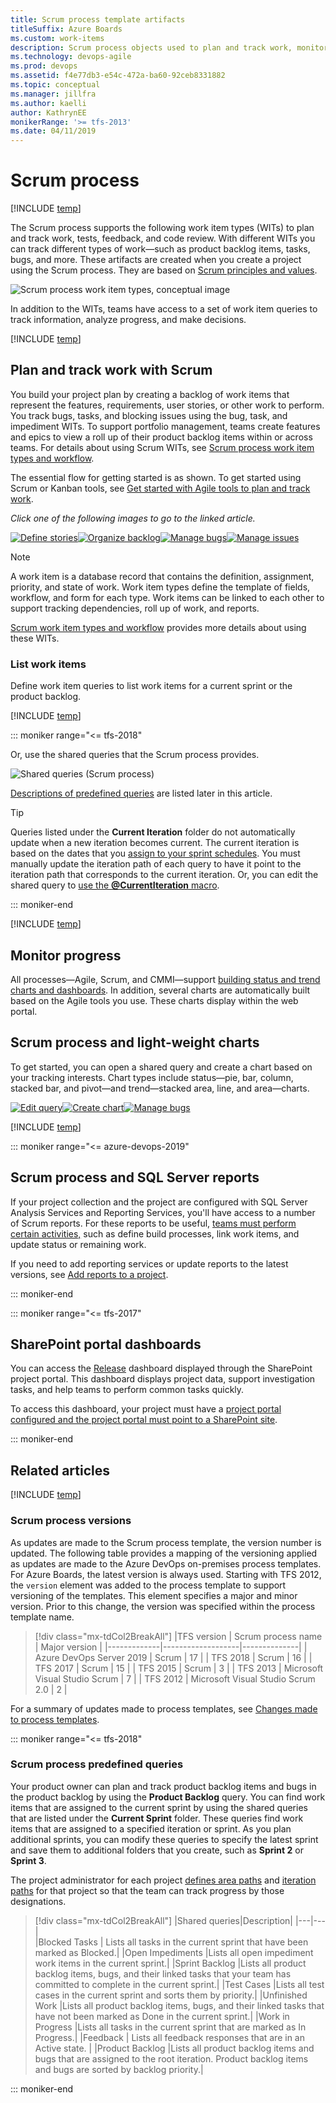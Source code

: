 ```yaml
---
title: Scrum process template artifacts
titleSuffix: Azure Boards
ms.custom: work-items
description: Scrum process objects used to plan and track work, monitor progress, and trends when connecting to Azure Boards, Azure DevOps, & Team Foundation Server 
ms.technology: devops-agile
ms.prod: devops
ms.assetid: f4e77db3-e54c-472a-ba60-92ceb8331882
ms.topic: conceptual
ms.manager: jillfra
ms.author: kaelli
author: KathrynEE
monikerRange: '>= tfs-2013'
ms.date: 04/11/2019
---
```



# Scrum process   

[!INCLUDE [temp](../../_shared/version-vsts-tfs-all-versions.md)]

The Scrum process supports the following work item types (WITs) to plan and track work, tests, feedback, and code review. With different WITs you can track different types of work&mdash;such as product backlog items, tasks, bugs, and more. These artifacts are created when you create a project using the Scrum process. They are based on [Scrum principles and values](https://www.scrum.org/). 

![Scrum process work item types, conceptual image](_img/scrum-process-work-tracking-wits.png)  

In addition to the WITs, teams have access to a set of work item queries to track information, analyze progress, and make decisions.  

[!INCLUDE [temp](../../_shared/process-customize.md)] 

<a id="start-using-scrum" />

## Plan and track work with Scrum  

You build your project plan by creating a backlog of work items that represent the features, requirements, user stories, or other work to perform. You track bugs, tasks, and blocking issues using the bug, task, and impediment WITs. To support portfolio management, teams create features and epics to view a roll up of their product backlog items within or across teams. For details about using Scrum WITs, see [Scrum process work item types and workflow](scrum-process-workflow.md).  

The essential flow for getting started is as shown. To get started using Scrum or Kanban tools, see [Get started with Agile tools to plan and track work](../../get-started/what-is-azure-boards.md).  

*Click one of the following images to go to the linked article.*

[![Define stories](../../backlogs/_img/overview/gs-planning-define-stories.png)](../../backlogs/create-your-backlog.md)[![Organize backlog](../../backlogs/_img/overview/gs-planning-organize-backlog.png)](../../backlogs/organize-backlog.md)[![Manage bugs](../../backlogs/_img/overview/gs-planning-manage-bugs.png)](../../backlogs/manage-bugs.md)[![Manage issues](../../backlogs/_img/overview/gs-planning-manage-issues.png)](../../backlogs/manage-issues-impediments.md)

> [!NOTE]  
> A work item is a database record that contains the definition, assignment, priority, and state of work. Work item types define the template of fields, workflow, and form for each type. Work items can be linked to each other to support tracking dependencies, roll up of work, and reports.  


[Scrum work item types and workflow](scrum-process-workflow.md) provides more details about using these WITs.  

<a id="shared-queries"></a> 

### List work items

Define work item queries to list work items for a current sprint or the product backlog.  

[!INCLUDE [temp](../../_shared/shared-queries.md)] 

::: moniker range="<= tfs-2018"

Or, use the shared queries that the Scrum process provides.

![Shared queries (Scrum process)](_img/IC665405.png)  

[Descriptions of predefined queries](#predefined-queries) are listed later in this article.   

> [!TIP]    
> Queries listed under the **Current Iteration** folder do not automatically update when a new iteration becomes current. The current iteration is based on the dates that you [assign to your sprint schedules](../../sprints/define-sprints.md). You must manually update the iteration path of each query to have it point to the iteration path that corresponds to the current iteration. Or, you can edit the shared query to [use the **@CurrentIteration** macro](../../queries/query-by-date-or-current-iteration.md).

::: moniker-end

[!INCLUDE [temp](../../_shared/quick-tips-shared-query.md)] 

## Monitor progress  

All processes&mdash;Agile, Scrum, and CMMI&mdash;support [building status and trend charts and dashboards](../../../report/dashboards/overview.md). In addition, several charts are automatically built based on the Agile tools you use. These charts display within the web portal. 

## Scrum process and light-weight charts  

To get started, you can open a shared query and create a chart based on your tracking interests. Chart types include status&mdash;pie, bar, column, stacked bar, and pivot&mdash;and trend&mdash;stacked area, line, and area&mdash;charts.   

[![Edit query](../../../report/dashboards/_img/gs-chart-query.png)](../../queries/using-queries.md)[![Create chart](../../../report/dashboards/_img/gs-chart-create.png)](../../../report/charts.md)[![Manage bugs](../../../report/dashboards/_img/gs-chart-add-dashboard.png)](../../../report/add-charts-to-dashboard.md)  


[!INCLUDE [temp](../../_shared/powerbi-reports-links.md)] 


<a id="reports"></a>
::: moniker range="<= azure-devops-2019"

## Scrum process and SQL Server reports

If your project collection and the project are configured with SQL Server Analysis Services and Reporting Services, you'll have access to a number of Scrum reports. For these reports to be useful, [teams must perform certain activities,](../../../report/admin/review-team-activities-for-useful-reports.md) such as define build processes, link work items, and update status or remaining work.  

If you need to add reporting services or update reports to the latest versions, see [Add reports to a project](../../../report/admin/add-reports-to-a-team-project.md).  

::: moniker-end



<a id="dashboards"></a>

::: moniker range="<= tfs-2017"

## SharePoint portal dashboards 

You can access the [Release](../../../report/sharepoint-dashboards/release-scrum.md) dashboard displayed through the SharePoint project portal. This dashboard displays project data, support investigation tasks, and help teams to perform common tasks quickly. 

To access this dashboard, your project must have a [project portal configured and the project portal must point to a SharePoint site](../../../report/sharepoint-dashboards/configure-or-add-a-project-portal.md).

::: moniker-end

## Related articles 

[!INCLUDE [temp](../../_shared/create-team-project-links.md)]


### Scrum process versions  


As updates are made to the Scrum process template, the version number is updated. The following table provides a mapping of the versioning applied as updates are made to the Azure DevOps on-premises process templates. For Azure Boards, the latest version is always used. Starting with TFS 2012, the `version` element was added to the process template to support versioning of the templates. This element specifies a major and minor version. Prior to this change, the version was specified within the process template name. 


> [!div class="mx-tdCol2BreakAll"]
> |TFS version | Scrum process name | Major version |
> |-------------|-------------------|--------------|
> | Azure DevOps Server 2019 | Scrum | 17 |
> | TFS 2018 | Scrum | 16 |
> | TFS 2017 | Scrum | 15 |
> | TFS 2015 | Scrum | 3 |
> | TFS 2013 | Microsoft Visual Studio Scrum | 7 |
> | TFS 2012 | Microsoft Visual Studio Scrum 2.0  | 2 | 
 

For a summary of updates made to process templates, see [Changes made to process templates](changes-to-process-templates.md).


<a id="predefined-queries" />


::: moniker range="<= tfs-2018"

### Scrum process predefined queries

Your product owner can plan and track product backlog items and bugs in the product backlog by using the **Product Backlog** query. You can find work items that are assigned to the current sprint by using the shared queries that are listed under the **Current Sprint** folder. These queries find work items that are assigned to a specified iteration or sprint. As you plan additional sprints, you can modify these queries to specify the latest sprint and save them to additional folders that you create, such as **Sprint 2** or **Sprint 3**.

The project administrator for each project [defines area paths](../../../organizations/settings/set-area-paths.md) and [iteration paths](../../../organizations/settings/set-iteration-paths-sprints.md) for that project so that the team can track progress by those designations.  

> [!div class="mx-tdCol2BreakAll"]
> |Shared queries|Description| 
> |---|---|  
> |Blocked Tasks | Lists all tasks in the current sprint that have been marked as Blocked.|
> |Open Impediments |Lists all open impediment work items in the current sprint.|
> |Sprint Backlog |Lists all product backlog items, bugs, and their linked tasks that your team has committed to complete in the current sprint.|
> |Test Cases |Lists all test cases in the current sprint and sorts them by priority.|
> |Unfinished Work |Lists all product backlog items, bugs, and their linked tasks that have not been marked as Done in the current sprint.|
> |Work in Progress |Lists all tasks in the current sprint that are marked as In Progress.| 
> |Feedback | Lists all feedback responses that are in an Active state. |
> |Product Backlog |Lists all product backlog items and bugs that are assigned to the root iteration. Product backlog items and bugs are sorted by backlog priority.|  


::: moniker-end